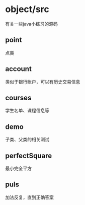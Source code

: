 # object/src

有关一些java小练习的源码
## point
点类
## account
类似于银行账户，可以有历史交易信息
## courses
学生名单、课程信息等
## demo
子类、父类的相关测试
## perfectSquare
最小完全平方
## puls

加法反复，直到正确答案
